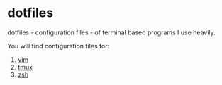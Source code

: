 # dotfiles

dotfiles - configuration files - of terminal based programs I use heavily.

You will find configuration files for:

1. [vim](./.vimrc)
2. [tmux](./.tmux.conf)
3. [zsh](./.zshrc)
